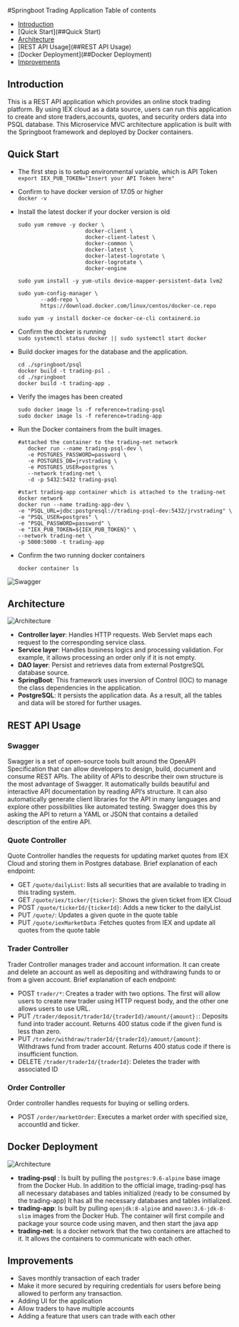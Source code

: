 #Springboot Trading Application
Table of contents
* [Introduction](##Introduction)
* [Quick Start](##Quick Start)
* [Architecture](##Architecture)
* [REST API Usage](##REST API Usage)
* [Docker Deployment](##Docker Deployment)
* [Improvements](##Improvements)
## Introduction

This is a REST API application which provides an online stock trading platform. By using IEX cloud as a data source, users can run this application to create and store traders,accounts, quotes, and security orders data into PSQL database. 
This Microservice MVC architecture application is built with the Springboot framework and deployed by Docker containers.

## Quick Start
- The first step is to setup environmental variable, which is API Token <br />
```export IEX_PUB_TOKEN="Insert your API Token here"```
- Confirm to have docker version of 17.05 or higher <br />
```docker -v```
- Install the latest docker if your docker version is old <br />
    ``` 
    sudo yum remove -y docker \
                         docker-client \
                         docker-client-latest \
                         docker-common \
                         docker-latest \
                         docker-latest-logrotate \
                         docker-logrotate \
                         docker-engine
     
    sudo yum install -y yum-utils device-mapper-persistent-data lvm2
       
    sudo yum-config-manager \
           --add-repo \
           https://download.docker.com/linux/centos/docker-ce.repo
       
    sudo yum -y install docker-ce docker-ce-cli containerd.io
    ```

- Confirm the docker is running <br />
```sudo systemctl status docker || sudo systemctl start docker```
- Build docker images for the database and the application.
  ```
  cd ./springboot/psql
  docker build -t trading-psl .
  cd ./springboot
  docker build -t trading-app .
  ``` 
- Verify the images has been created
    ```
    sudo docker image ls -f reference=trading-psql
    sudo docker image ls -f reference=trading-app
    ```
- Run the Docker containers from the built images.
    ```
    #attached the container to the trading-net network
       docker run --name trading-psql-dev \
       -e POSTGRES_PASSWORD=password \
       -e POSTGRES_DB=jrvstrading \
       -e POSTGRES_USER=postgres \
       --network trading-net \
       -d -p 5432:5432 trading-psql
    
    #start trading-app container which is attached to the trading-net docker network
    docker run --name trading-app-dev \
    -e "PSQL_URL=jdbc:postgresql://trading-psql-dev:5432/jrvstrading" \
    -e "PSQL_USER=postgres" \
    -e "PSQL_PASSWORD=password" \
    -e "IEX_PUB_TOKEN=${IEX_PUB_TOKEN}" \
    --network trading-net \
    -p 5000:5000 -t trading-app
    ```

- Confirm the two running docker containers
    ```
    docker container ls
    ```

![Swagger](./assets/Swagger_Screenshot.png)
## Architecture
![Architecture](./assets/trading_app_arch.jpg)

  - **Controller layer**: Handles HTTP requests. Web Servlet maps each request to the corresponding service class.
  - **Service layer**: Handles business logics and processing validation. For example, it allows processing an order only if it is not empty. 
  - **DAO layer**: Persist and retrieves data from external PostgreSQL database source.
  - **SpringBoot**: This framework uses inversion of Control (IOC) to manage the class dependencies in the application.
  - **PostgreSQL**: It persists the application data. As a result, all the tables and data will be stored for further usages.

## REST API Usage
### Swagger
Swagger is a set of open-source tools built around the OpenAPI Specification that can allow developers to design, build, document and consume REST APIs.
The ability of APIs to describe their own structure is the most advantage of Swagger. It automatically builds beautiful and interactive API documentation by reading API’s structure. It can also automatically generate client libraries for the API in many languages and explore other possibilities like automated testing. 
Swagger does this by asking the API to return a YAML or JSON that contains a detailed description of the entire API.
### Quote Controller
Quote Controller handles the requests for updating market quotes from IEX Cloud and storing them in Postgres database.
Brief explanation of each endpoint:
  - GET `/quote/dailyList`: lists all securities that are available to trading in this trading system.
  - GET `/quote/iex/ticker/{ticker}`: Shows the given ticket from IEX Cloud
  - POST `/quote/tickerId/{tickerId}`: Adds a new ticker to the dailyList
  - PUT `/quote/`: Updates a given quote in the quote table
  - PUT `/quote/iexMarketData` :Fetches quotes from IEX and update all quotes from the quote table
  
### Trader Controller
Trader Controller manages trader and account information. It can create and delete an account as well as depositing and withdrawing funds to or from a given account.
Brief explanation of each endpoint:
- POST `trader/*`: Creates a trader with two options. The first will allow users to create new trader using HTTP request body, and the other one allows users to use URL. 
- PUT `/trader/deposit/traderId/{traderId}/amount/{amount}:`: Deposits fund into trader account. Returns 400 status code if the given fund is less than zero.
- PUT `/trader/withdraw/traderId/{traderId}/amount/{amount}`: Withdraws fund from trader account. Returns 400 status code if there is insufficient function.
- DELETE `/trader/traderId/{traderId}`: Deletes the trader with associated ID
### Order Controller
Order controller handles requests for buying or selling orders. 
- POST `/order/marketOrder`: Executes a market order with specified size, accountId and ticker.

## Docker Deployment

![Architecture](./assets/Docker.jpg)

- **trading-psql** : Is built by pulling the `postgres:9.6-alpine` base image from the Docker Hub.
In addition to the official image, trading-psql has all necessary databases and tables initialized (ready to be consumed by the trading-app) 
It has all the necessary databases and tables initialized.
- **trading-app**: Is built by pulling `openjdk:8-alpine` and `maven:3.6-jdk-8-slim` images from the Docker Hub. 
The container will first compile and package your source code using maven, and then start the java app
- **trading-net**: Is a docker network that the two containers are attached to it. It allows the containers to communicate with each other. 


## Improvements
- Saves monthly transaction of each trader
- Make it more secured by requiring credentials for users before being allowed to perform any transaction.
- Adding UI for the application
- Allow traders to have multiple accounts
- Adding a feature that users can trade with each other

